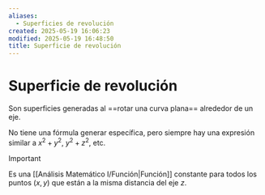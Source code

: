 ```yaml
---
aliases:
  - Superficies de revolución
created: 2025-05-19 16:06:23
modified: 2025-05-19 16:48:50
title: Superficie de revolución
---
```


# Superficie de revolución

Son superficies generadas al ==rotar una curva plana== alrededor de un eje.

No tiene una fórmula generar específica, pero siempre hay una expresión similar a $x^2 + y^2$, $y^2 + z^2$, etc.

> [!important]
> Es una [[Análisis Matemático I/Función|Función]] constante para todos los puntos $(x, y)$ que están a la misma distancia del eje $z$.
